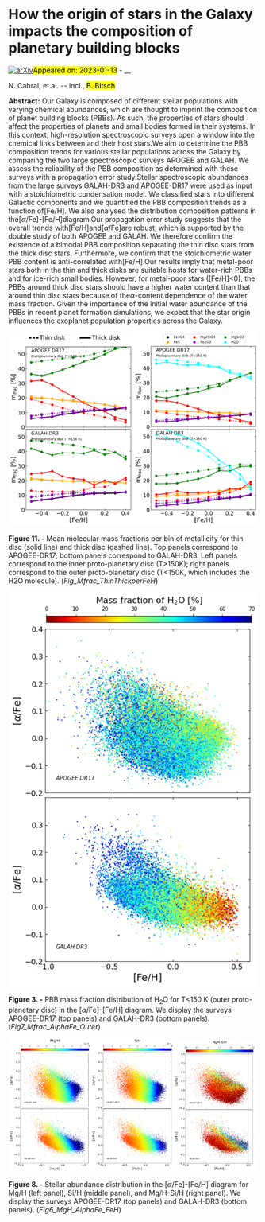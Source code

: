 <div class="macros" style="visibility:hidden;">
$\newcommand{\ensuremath}{}$
$\newcommand{\xspace}{}$
$\newcommand{\object}[1]{\texttt{#1}}$
$\newcommand{\farcs}{{.}''}$
$\newcommand{\farcm}{{.}'}$
$\newcommand{\arcsec}{''}$
$\newcommand{\arcmin}{'}$
$\newcommand{\ion}[2]{#1#2}$
$\newcommand{\textsc}[1]{\textrm{#1}}$
$\newcommand{\hl}[1]{\textrm{#1}}$</div>

<div class="macros" style="visibility:hidden;">
$\newcommand{$\ensuremath$}{}$
$\newcommand{$\xspace$}{}$
$\newcommand{$\object$}[1]{\texttt{#1}}$
$\newcommand{$\farcs$}{{.}''}$
$\newcommand{$\farcm$}{{.}'}$
$\newcommand{$\arcsec$}{''}$
$\newcommand{$\arcmin$}{'}$
$\newcommand{$\ion$}[2]{#1#2}$
$\newcommand{$\textsc$}[1]{\textrm{#1}}$
$\newcommand{$\hl$}[1]{\textrm{#1}}$</div>



<div id="title">

# How the origin of stars in the Galaxy impacts the composition of planetary building blocks

</div>
<div id="comments">

[![arXiv](https://img.shields.io/badge/arXiv-2301.05034-b31b1b.svg)](https://arxiv.org/abs/2301.05034)<mark>Appeared on: 2023-01-13</mark> - __

</div>
<div id="authors">

N. Cabral, et al. -- incl., <mark>B. Bitsch</mark>

</div>
<div id="abstract">

**Abstract:** Our Galaxy is composed of different stellar populations with varying chemical abundances, which are thought to imprint the composition of planet building blocks (PBBs). As such, the properties of stars should affect the properties of planets and small bodies formed in their systems. In this context, high-resolution spectroscopic surveys open a window into the chemical links between and their host stars.We aim to determine the PBB composition trends for various stellar populations across the Galaxy by comparing the two large spectroscopic surveys APOGEE and GALAH. We assess the reliability of the PBB composition as determined with these surveys with a propagation error study.Stellar spectroscopic abundances from the large surveys GALAH-DR3 and APOGEE-DR17 were used as input with a stoichiometric condensation model. We classified stars into different Galactic components and we quantified the PBB composition trends as a function of[Fe/H]. We also analysed the distribution composition patterns in the[$\alpha$/Fe]-[Fe/H]diagram.Our propagation error study suggests that the overall trends with[Fe/H]and[$\alpha$/Fe]are robust, which is supported by the double study of both APOGEE and GALAH. We therefore confirm the existence of a bimodal PBB composition separating the thin disc stars from the thick disc stars. Furthermore, we confirm that the stoichiometric water PBB content is anti-correlated with[Fe/H].Our results imply that metal-poor stars both in the thin and thick disks are suitable hosts for water-rich PBBs and for ice-rich small bodies. However, for metal-poor stars ([Fe/H]<0), the PBBs around thick disc stars should have a higher water content than that around thin disc stars because of the$\alpha$-content dependence of the water mass fraction. Given the importance of the initial water abundance of the PBBs in recent planet formation simulations, we expect that the star origin influences the exoplanet population properties across the Galaxy.

</div>

<div id="div_fig1">

<img src="tmp_2301.05034/./Figures/17_Mfrac_ThinThick_Int_New.png" alt="Fig11.1" width="50%"/><img src="tmp_2301.05034/./Figures/17_Mfrac_ThinThick_Ext_New.png" alt="Fig11.2" width="50%"/>

**Figure 11. -** Mean molecular mass fractions per bin of metallicity for thin disc (solid line) and thick disc (dashed line). Top panels correspond to APOGEE-DR17; bottom panels correspond to GALAH-DR3. Left panels correspond to the inner proto-planetary disc (T>150K); right panels correspond to the outer proto-planetary disc (T<150K, which includes the H2O molecule). (*Fig_Mfrac_ThinThickperFeH*)

</div>
<div id="div_fig2">

<img src="tmp_2301.05034/./Figures/10_Mfrac_H2O_AlphaFe_FeH_External_2panels_lim.png" alt="Fig3" width="100%"/>

**Figure 3. -** PBB mass fraction distribution of H$_2$O for T<150 K (outer proto-planetary disc) in the [$\alpha$/Fe]-[Fe/H] diagram. We display the surveys APOGEE-DR17 (top panels) and GALAH-DR3 (bottom panels). (*Fig7_Mfrac_AlphaFe_Outer*)

</div>
<div id="div_fig3">

<img src="tmp_2301.05034/./Figures/5_nMgnH_AlphaFe_FeH_Internal_2panels_lim.png" alt="Fig8.1" width="33%"/><img src="tmp_2301.05034/./Figures/6_nSinH_AlphaFe_FeH_Internal_2panels_lim.png" alt="Fig8.2" width="33%"/><img src="tmp_2301.05034/./Figures/7_nMgHminnSiH_AlphaFe_FeH_Internal_2panels_lim.png" alt="Fig8.3" width="33%"/>

**Figure 8. -** Stellar abundance distribution in the [$\alpha$/Fe]-[Fe/H] diagram for  Mg/H (left panel), Si/H (middle panel), and Mg/H-Si/H (right panel). We display the surveys APOGEE-DR17 (top panels) and GALAH-DR3 (bottom panels). (*Fig6_MgH_AlphaFe_FeH*)

</div>